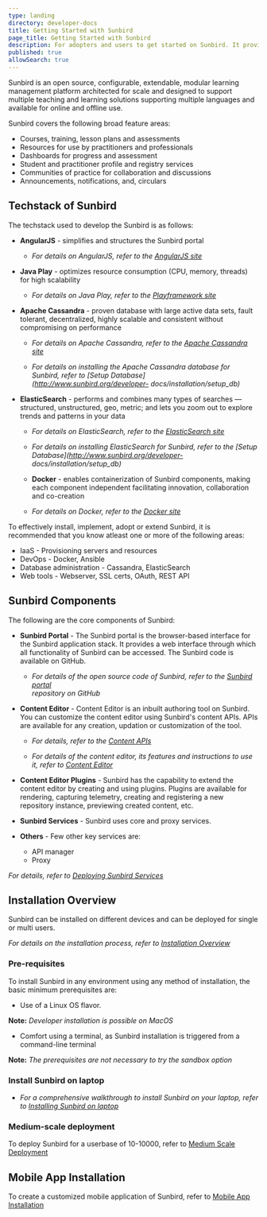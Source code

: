 ```yaml
---
type: landing
directory: developer-docs
title: Getting Started with Sunbird
page_title: Getting Started with Sunbird
description: For adopters and users to get started on Sunbird. It provides an overview and links to Sunbird's tech stack, components and installation procedures.
published: true
allowSearch: true
---
```


Sunbird is an open source, configurable, extendable, modular learning management platform architected for scale and designed to support multiple teaching and learning solutions supporting multiple languages and available for online and offline use.

Sunbird covers the following broad feature areas:

- Courses, training, lesson plans and assessments
- Resources for use by practitioners and professionals
- Dashboards for progress and assessment
- Student and practitioner profile and registry services
- Communities of practice for collaboration and discussions
- Announcements, notifications, and, circulars 

## Techstack of Sunbird

The techstack used to develop the Sunbird is as follows:

- **AngularJS** - simplifies and structures the Sunbird portal

  - *For details on AngularJS, refer to the [AngularJS site](https://angularjs.org/)*
  
- **Java Play** - optimizes resource consumption (CPU, memory, threads) for high scalability

  - *For details on Java Play, refer to the [Playframework site](https://playframework.com)*
  
- **Apache Cassandra** - proven database with large active data sets, fault tolerant, decentralized, highly scalable and consistent without compromising on performance

  - *For details on Apache Cassandra, refer to the [Apache Cassandra site](http://cassandra.apache.org)*

  - *For details on installing the Apache Cassandra database for Sunbird, refer to [Setup Database](http://www.sunbird.org/developer-
     docs/installation/setup_db)*
  
- **ElasticSearch** - performs and combines many types of searches — structured, unstructured, geo, metric; and lets you zoom out to explore trends and patterns in your data

  - *For details on ElasticSearch, refer to the [ElasticSearch site](http://www.elastic.co/products/elasticsearch)*
  
  - *For details on installing ElasticSearch for Sunbird, refer to the [Setup Database](http://www.sunbird.org/developer-  
     docs/installation/setup_db)*
  
  - **Docker** - enables containerization of Sunbird components, making each component independent facilitating innovation, 
    collaboration and co-creation

  - *For details on Docker, refer to the [Docker site](https://www.docker.com/what-docker)*

To effectively install, implement, adopt or extend Sunbird, it is recommended that you know atleast one or more of the following areas:

- IaaS - Provisioning servers and resources
- DevOps - Docker, Ansible
- Database administration - Cassandra, ElasticSearch
- Web tools - Webserver, SSL certs, OAuth, REST API

## Sunbird Components

The following are the core components of Sunbird:

- **Sunbird Portal**  -  The Sunbird portal is the browser-based interface for the Sunbird application stack. It provides a web interface through which all functionality of Sunbird can be accessed. The Sunbird code is available on GitHub.  

  - *For details of the open source code of Sunbird, refer to the [Sunbird portal](https://github.com/project-sunbird/sunbird-portal)   
     repository on GitHub*

- **Content Editor** - Content Editor is an inbuilt authoring tool on Sunbird. You can customize the content editor using Sunbird's content APIs. APIs are available for any creation, updation or customization of the tool. 

  - *For details, refer to the [Content APIs](http://www.sunbird.org/apis/content)*

  - *For details of the content editor, its features and instructions to use it, refer to [Content Editor](http://www.sunbird.org/features-documentation/contenteditor)*

- **Content Editor Plugins**  - Sunbird has the capability to extend the content editor by creating and using plugins. Plugins are available for rendering, capturing telemetry, creating and registering a new repository instance, previewing created content, etc. 

- **Sunbird Services** - Sunbird uses core and proxy services. 

- **Others** - Few other key services are:
  - API manager 
  - Proxy
 
 *For details, refer to [Deploying Sunbird Services](http://www.sunbird.org/developer-docs/installation/deploy_sb_services/)*         

## Installation Overview

Sunbird can be installed on different devices and can be deployed for single or multi users. 

*For details on the installation process, refer to [Installation Overview](http://www.sunbird.org/developer-docs/installation/)*

### Pre-requisites

To install Sunbird in any environment using any method of installation, the basic minimum prerequisites are:

  - Use of a Linux OS flavor. 

**Note:** *Developer installation is possible on MacOS*

  - Comfort using a terminal, as Sunbird installation is triggered from a command-line terminal

**Note:** *The prerequisites are not necessary to try the sandbox option*

### Install Sunbird on laptop

  - *For a comprehensive walkthrough to install Sunbird on your laptop, refer to [Installing Sunbird on laptop](http://www.sunbird.org/developer-docs/installation/installing_sunbirdon_laptop/)*

### Medium-scale deployment

To deploy Sunbird for a userbase of 10-10000, refer to [Medium Scale Deployment](http://www.sunbird.org/developer-docs/installation/medium_scale_deploy/)

## Mobile App Installation

To create a customized mobile application of Sunbird, refer to [Mobile App Installation](http://www.sunbird.org/developer-docs/installation/install_mobile_setup)

